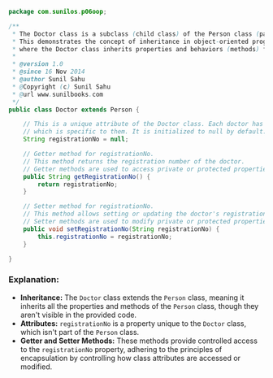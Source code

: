 
```java
package com.sunilos.p06oop;

/**
 * The Doctor class is a subclass (child class) of the Person class (parent class).
 * This demonstrates the concept of inheritance in object-oriented programming,
 * where the Doctor class inherits properties and behaviors (methods) from the Person class.
 * 
 * @version 1.0
 * @since 16 Nov 2014
 * @author Sunil Sahu
 * @Copyright (c) Sunil Sahu
 * @url www.sunilbooks.com
 */
public class Doctor extends Person {

    // This is a unique attribute of the Doctor class. Each doctor has a registration number,
    // which is specific to them. It is initialized to null by default.
    String registrationNo = null;

    // Getter method for registrationNo.
    // This method returns the registration number of the doctor.
    // Getter methods are used to access private or protected properties of a class.
    public String getRegistrationNo() {
        return registrationNo;
    }

    // Setter method for registrationNo.
    // This method allows setting or updating the doctor's registration number.
    // Setter methods are used to modify private or protected properties of a class.
    public void setRegistrationNo(String registrationNo) {
        this.registrationNo = registrationNo;
    }

}
```

### Explanation:

- **Inheritance:** The `Doctor` class extends the `Person` class, meaning it inherits all the properties and methods of the `Person` class, though they aren't visible in the provided code.
- **Attributes:** `registrationNo` is a property unique to the `Doctor` class, which isn't part of the `Person` class.
- **Getter and Setter Methods:** These methods provide controlled access to the `registrationNo` property, adhering to the principles of encapsulation by controlling how class attributes are accessed or modified.

